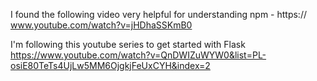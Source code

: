 I found the following video very helpful for understanding npm - https://
www.youtube.com/watch?v=jHDhaSSKmB0

I'm following this youtube series to get started with Flask
https://www.youtube.com/watch?v=QnDWIZuWYW0&list=PL-osiE80TeTs4UjLw5MM6OjgkjFeUxCYH&index=2